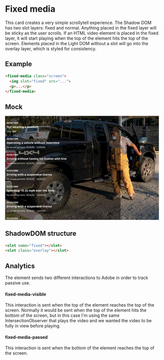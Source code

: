 # Fixed media

This card creates a very simple scrollytell experience. The Shadow DOM has two slot layers: fixed and normal. Anything placed in the fixed layer will be sticky as the user scrolls. If an HTML video element is placed in the fixed layer, it will start playing when the top of the element hits the top of the screen. Elements placed in the Light DOM without a slot will go into the overlay layer, which is styled for consistency.

## Example

```html
<fixed-media class="screen">
  <img slot="fixed" src="...">
  <p>...</p>
</fixed-media>
```

## Mock

![fixed-media mock](screenshot.jpg)

## ShadowDOM structure

```html
<slot name="fixed"></slot>
<slot class="overlay"></slot>
```

## Analytics

The element sends two different interactions to Adobe in order to track passive use.

#### fixed-media-visible

This interaction is sent when the top of the element reaches the top of the screen. Normally it would be sent when the top of the element hits the bottom of the screen, but in this case I'm using the same IntersectionObserver that plays the video and we wanted the video to be fully in view before playing.

#### fixed-media-passed

This interaction is sent when the bottom of the element reaches the top of the screen.
